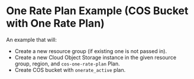 # One Rate Plan Example (COS Bucket with One Rate Plan)

An example that will:
- Create a new resource group (if existing one is not passed in).
- Create a new Cloud Object Storage instance in the given resource group, region, and `cos-one-rate-plan` Plan.
- Create COS bucket with `onerate_active` plan.
